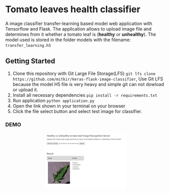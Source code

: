 # Tomato leaves health classifier
A  image classifier transfer-learning based model web application with Tensorflow and Flask. The application allows to upload image file and determines from it whether a tomato leaf is (<b>healthy</b> or <b>unhealthy</b>).
The model used is stored in the folder models with the filename: `transfer_learning.h5`


## Getting Started
1. Clone this repository with Git Large File Storage(LFS) `git lfs clone https://github.com/mitkir/keras-flask-image-classifier`, Use Git LFS because the model H5 file is very heavy and simple git can not dowload or upload it.
2. Install all necessary dependencies `pip install -r requirements.txt`
3. Run application `python application.py`
4. Open the link shown in your terminal on your browser
5. Click the file select button and select test image for classifier.



### DEMO

<p align="center">
    <img alt="Demo" src="demo.png" width="256" />
  </a>
</p>